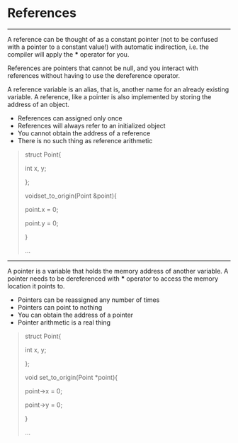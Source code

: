 # References

---

A reference can be thought of as a constant pointer \(not to be confused with a pointer to a constant value!\) with automatic indirection, i.e. the compiler will apply the **\*** operator for you.

References are pointers that cannot be null, and you interact with references without having to use the dereference operator.

A reference variable is an alias, that is, another name for an already existing variable. A reference, like a pointer is also implemented by storing the address of an object.

* References can assigned only once
* References will always refer to an initialized object
* You cannot obtain the address of a reference
* There is no such thing as reference arithmetic

> struct Point{
>
> int x, y;
>
> };
>
> voidset\_to\_origin\(Point &point\){
>
> point.x = 0;
>
> point.y = 0;
>
> }
>
> …

---

A pointer is a variable that holds the memory address of another variable. A pointer needs to be dereferenced with **\*** operator to access the memory location it points to.

* Pointers can be reassigned any number of times
* Pointers can point to nothing
* You can obtain the address of a pointer
* Pointer arithmetic is a real thing

> struct Point{
>
> int x, y;
>
> };
>
> void set\_to\_origin\(Point \*point\){
>
> point-&gt;x = 0;
>
> point-&gt;y = 0;
>
> }
>
> …



